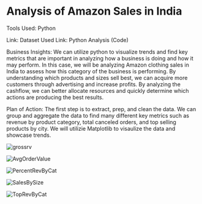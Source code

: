 # Analysis of Amazon Sales in India
 
Tools Used: Python

Link: Dataset Used
Link: Python Analysis (Code)

Business Insights: We can utilize python to visualize trends and find key metrics that are important in analyzing how a business is doing and how it may perform. In this case, we will be analyzing Amazon clothing sales in India to assess how this category of the business is performing. By understanding which products and sizes sell best, we can acquire more customers through advertising and increase profits. By analyzing the cashflow, we can better allocate resources and quickly determine which actions are producing the best results. 

Plan of Action: The first step is to extract, prep, and clean the data. We can group and aggregate the data to find many different key metrics such as revenue by product category, total canceled orders, and top selling products by city. We will utilizie Matplotlib to visaulize the data and showcase trends. 

![grossrv](https://github.com/NathanielKertesz/Amazon-India-Sales/assets/150400699/e477a3e2-37c6-4ec5-a7b3-34147a144afe)

![AvgOrderValue](https://github.com/NathanielKertesz/Amazon-India-Sales/assets/150400699/6e81920e-c260-4dbb-bb3f-014fc5dc817d)

![PercentRevByCat](https://github.com/NathanielKertesz/Amazon-India-Sales/assets/150400699/06f15195-241d-4a1d-ba66-a7d7f22c33a0)

![SalesBySize](https://github.com/NathanielKertesz/Amazon-India-Sales/assets/150400699/8fc45f60-f58d-4d05-ac1d-9db095ce36c7)

![TopRevByCat](https://github.com/NathanielKertesz/Amazon-India-Sales/assets/150400699/f11e37d9-7fac-4d34-9bd6-d32b02d69158)


